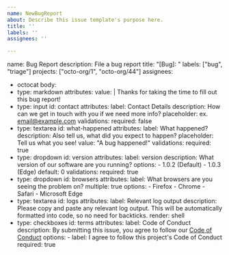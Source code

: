 ```yaml
---
name: NewBugReport
about: Describe this issue template's purpose here.
title: ''
labels: ''
assignees: ''

---
```


name: Bug Report
description: File a bug report
title: "[Bug]: "
labels: ["bug", "triage"]
projects: ["octo-org/1", "octo-org/44"] 
assignees:
  - octocat 
body:
  - type: markdown
    attributes:
      value: | 
        Thanks for taking the time to fill out this bug report!
  - type: input
    id: contact 
    attributes:
      label: Contact Details
      description: How can we get in touch with you if we need more info? 
      placeholder: ex. email@example.com
    validations:
      required: false
  - type: textarea
    id: what-happened 
    attributes:
      label: What happened?
      description: Also tell us, what did you expect to happen? 
      placeholder: Tell us what you see! 
      value: "A bug happened!"
    validations:
      required: true
  - type: dropdown 
    id: version
    attributes:
      label: version
      description: What version of our software are you running? 
      options:
        - 1.0.2 (Default)
        - 1.0.3 (Edge)
      default: 0
    validations:
      required: true
  - type: dropdown 
    id: browsers
    attributes:
      label: What browsers are you seeing the problem on? 
      multiple: true 
      options:
        - Firefox
        - Chrome
        - Safari
        - Microsoft Edge
  - type: textarea
    id: logs
    attributes:
      label: Relevant log output
      description: Please copy and paste any relevant log output. This will be automatically formatted into code, so no need for backticks.
      render: shell
  - type: checkboxes
    id: terms
    attributes:
      label: Code of Conduct
      description: By submitting this issue, you agree to follow our [Code of Conduct](https://example.com)
      options:
        - label: I agree to follow this project's Code of Conduct 
          required: true
